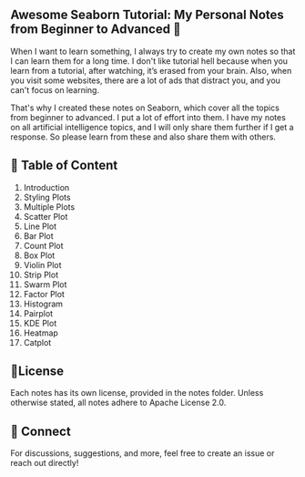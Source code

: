 ## Awesome Seaborn Tutorial: My Personal Notes from Beginner to Advanced  🚀

When I want to learn something, I always try to create my own notes so that I can learn them for a long time. I don't like tutorial hell because when you learn from a tutorial, after watching, it’s erased from your brain. Also, when you visit some websites, there are a lot of ads that distract you, and you can't focus on learning.

That's why I created these notes on Seaborn, which cover all the topics from beginner to advanced. I put a lot of effort into them. I have my notes on all artificial intelligence topics, and I will only share them further if I get a response. So please learn from these and also share them with others.

## 🌟 Table of Content 
1. Introduction
2. Styling Plots
3. Multiple Plots
4. Scatter Plot
5. Line Plot
6. Bar Plot
7. Count Plot
8. Box Plot
9. Violin Plot
10. Strip Plot
11. Swarm Plot
12. Factor Plot
13. Histogram
14. Pairplot
15. KDE Plot
16. Heatmap
17. Catplot

## 📜License

Each notes has its own license, provided in the notes folder. Unless otherwise stated, all notes adhere to Apache License 2.0.

## 💬 Connect

For discussions, suggestions, and more, feel free to create an issue or reach out directly!
